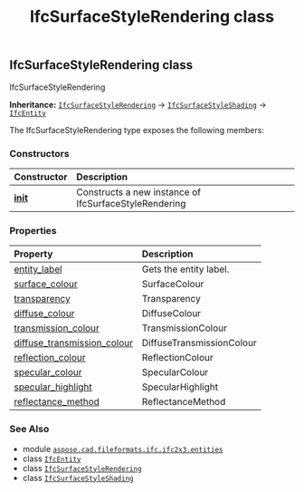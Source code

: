 ﻿---
title: IfcSurfaceStyleRendering class
second_title: Aspose.CAD for Python via .NET API References
description: 
type: docs
weight: 5810
url: /aspose.cad.fileformats.ifc.ifc2x3.entities/ifcsurfacestylerendering/
is_root: false
---

## IfcSurfaceStyleRendering class

IfcSurfaceStyleRendering



**Inheritance:** [`IfcSurfaceStyleRendering`](/cad/python-net/aspose.cad.fileformats.ifc.ifc2x3.entities/ifcsurfacestylerendering) → 
[`IfcSurfaceStyleShading`](/cad/python-net/aspose.cad.fileformats.ifc.ifc2x3.entities/ifcsurfacestyleshading) → 
[`IfcEntity`](/cad/python-net/aspose.cad.fileformats.ifc/ifcentity)



The IfcSurfaceStyleRendering type exposes the following members:

### Constructors
| Constructor | Description |
| :- | :- |
| [__init__](/cad/python-net/aspose.cad.fileformats.ifc.ifc2x3.entities/ifcsurfacestylerendering/__init__/#) | Constructs a new instance of IfcSurfaceStyleRendering |


### Properties
| Property | Description |
| :- | :- |
| [entity_label](/cad/python-net/aspose.cad.fileformats.ifc.ifc2x3.entities/ifcsurfacestylerendering/entity_label) | Gets the entity label. |
| [surface_colour](/cad/python-net/aspose.cad.fileformats.ifc.ifc2x3.entities/ifcsurfacestylerendering/surface_colour) | SurfaceColour |
| [transparency](/cad/python-net/aspose.cad.fileformats.ifc.ifc2x3.entities/ifcsurfacestylerendering/transparency) | Transparency |
| [diffuse_colour](/cad/python-net/aspose.cad.fileformats.ifc.ifc2x3.entities/ifcsurfacestylerendering/diffuse_colour) | DiffuseColour |
| [transmission_colour](/cad/python-net/aspose.cad.fileformats.ifc.ifc2x3.entities/ifcsurfacestylerendering/transmission_colour) | TransmissionColour |
| [diffuse_transmission_colour](/cad/python-net/aspose.cad.fileformats.ifc.ifc2x3.entities/ifcsurfacestylerendering/diffuse_transmission_colour) | DiffuseTransmissionColour |
| [reflection_colour](/cad/python-net/aspose.cad.fileformats.ifc.ifc2x3.entities/ifcsurfacestylerendering/reflection_colour) | ReflectionColour |
| [specular_colour](/cad/python-net/aspose.cad.fileformats.ifc.ifc2x3.entities/ifcsurfacestylerendering/specular_colour) | SpecularColour |
| [specular_highlight](/cad/python-net/aspose.cad.fileformats.ifc.ifc2x3.entities/ifcsurfacestylerendering/specular_highlight) | SpecularHighlight |
| [reflectance_method](/cad/python-net/aspose.cad.fileformats.ifc.ifc2x3.entities/ifcsurfacestylerendering/reflectance_method) | ReflectanceMethod |



### See Also
* module [`aspose.cad.fileformats.ifc.ifc2x3.entities`](..)
* class [`IfcEntity`](/cad/python-net/aspose.cad.fileformats.ifc/ifcentity)
* class [`IfcSurfaceStyleRendering`](/cad/python-net/aspose.cad.fileformats.ifc.ifc2x3.entities/ifcsurfacestylerendering)
* class [`IfcSurfaceStyleShading`](/cad/python-net/aspose.cad.fileformats.ifc.ifc2x3.entities/ifcsurfacestyleshading)
